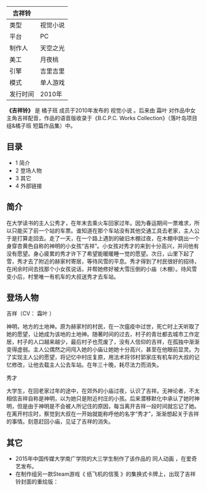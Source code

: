 |  吉祥铃  ||
|---|---|
|类型  |  视觉小说   |
|平台  |  PC   |
|制作人  |  天空之光   |
|美工  |  月夜桃   |
|引擎  |  吉里吉里   |
|模式  |  单人游戏   |
|发行时间  |  2010年   |
  
**《吉祥铃》** 是  橘子班  成员于2010年发布的  视觉小说  。后来由  霜叶  对作品中女主角吉祥配音，作品的语音版收录于《B.C.P.C.
Works Collection》（落叶岛项目组&橘子班 短篇作品集）中。

##  目录

  * 1  简介 
  * 2  登场人物 
  * 3  其它 
  * 4  外部链接 

##  简介

在大学读书的主人公秀才，在年末去乘火车回家过年。因为春运期间一票难求，所以只能买了前一个站的车票。谁知道在那个车站没有其他交通工具去老家，主人公于是打算走回去。走了一天，在一个路上遇到的破旧木棚过夜，在木棚中跳出一个身穿杏黄色自称的神明的小女孩“吉祥”。小女孩对秀才的来到十分高兴，并问他有没有愿望。身心疲累的秀才许下了希望能暖暖睡一觉的愿望。次日，山里下起了雪，秀才去了附近的赫家村寄居，等待风雪的平息。秀才得到了村民很好的招待，在闲余时间去找那个小女孩说话，并帮她修好被大雪压倒的小庙（木棚）。待风雪变小后，村里唯一有机车的大叔送秀才去车站。

##  登场人物

吉祥（CV：  霜叶  ）

神明，地方的土地神。原为赫家村的村民，在一次瘟疫中过世，死亡时上天听取了她的愿望，让她成为该地的土地神。随著时间的过去，村子的青壮都去城市工作定居，村子的人口越来越少，最后村子也荒废了，没有人信仰的吉祥，在孤独中渐渐变得虚弱。主人公偶然之间闯入她的小庙让她她十分高兴，甚至在他眼前显灵。为了实现主人公的愿望，将记忆中村庄复原，用法术将邻村郭家庄有机车的大叔的记忆修改，让他去载主人公去车站。在年三十晚，耗尽法力而消失。

秀才

大学生，在回老家过年的途中，在郊外的小庙过夜，认识了吉祥。无神论者，不太相信吉祥自称是神明，以为她只是附近村庄的小孩。后来潜移默化中承认了她时神明，但是由于神明是不会被人所记住的原因，每当离开吉祥一段时间就忘记了她。在离开村庄时，察觉到大叔在一开始就能称呼他的名字“秀才”，渐渐想起关于吉祥的事情。刻意赶回小庙，见证了吉祥的消失。

##  其它

  * 2015年中国传媒大学南广学院的大三学生制作了该作品的  同人动画  ，在爱奇艺发布。 
  * 在制作组另一款Steam游戏《  纸飞机的信笺  》的集换式卡牌上，出现了吉祥铃封面的重绘版：   
